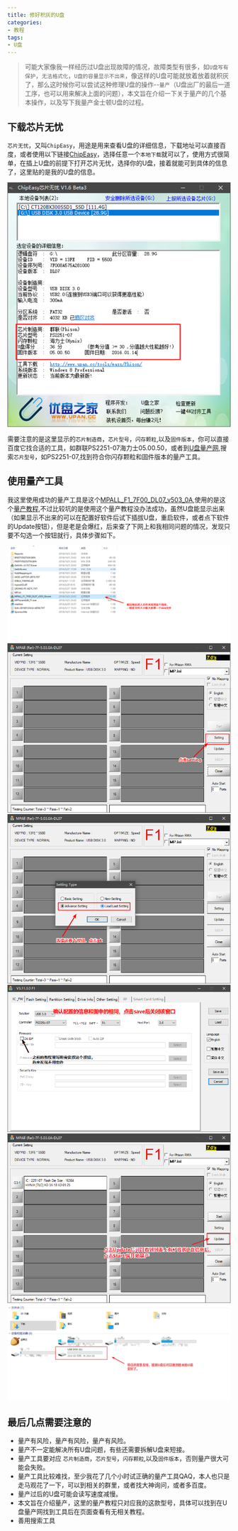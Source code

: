 ```yaml
---
title: 修好积灰的U盘
categories:
- 教程
tags:
- U盘
---
```


>可能大家像我一样经历过U盘出现故障的情况，故障类型有很多，如`U盘写有保护`，`无法格式化`，`U盘的容量显示不出来`，像这样的U盘可能就放着放着就积灰了，那么这时候你可以尝试这种修理U盘的操作--`量产`（U盘出厂的最后一道工序，也可以用来解决上面的问题），本文旨在介绍一下关于量产的几个基本操作，以及写下我量产金士顿U盘的过程。


## 下载芯片无忧

`芯片无忧`，又叫`ChipEasy`，用途是用来查看U盘的详细信息，下载地址可以直接百度，或者使用以下链接[ChipEasy](http://dl.pconline.com.cn/download/91928-1.html)，选择任意一个`本地下载`就可以了，使用方式很简单，在插上U盘的前提下打开芯片无忧，选择你的U盘，接着就能可到具体的信息了，这里贴的是我的U盘的信息。

![ChipEasyDetail](https://github.com/iAoe444/iAoe444.github.io/blob/master/assets/images/181006RepairUdisk/ChipEasy_Detail.png?raw=true)

需要注意的是这里显示的`芯片制造商`，`芯片型号`，`闪存颗粒`,以及`固件版本`，你可以直接百度它找合适的工具，如群联PS2251-07海力士05.00.50，或者到[U盘量产网](http://www.upantool.com/),搜索`芯片型号`，如PS2251-07,找到符合你闪存颗粒和固件版本的量产工具。


## 使用量产工具

我这里使用成功的量产工具是这个[MPALL_F1_7F00_DL07_v503_0A](https://pan.baidu.com/s/1W8VMdVX2SZ8vwpiT8DP9Rw),使用的是这个[量产教程](http://www.upantool.com/jiaocheng/liangchan/Phison/11074.html),不过比较坑的是使用这个量产教程没办法成功，虽然U盘能显示出来（如果显示不出来的可以在配置好软件后试下插拔U盘，重启软件，或者点下软件的Update按钮），但是老是会爆红，后来查了下网上和我相同问题的情况，发现只要不勾选一个按钮就行，具体步骤如下。

![step1](https://github.com/iAoe444/iAoe444.github.io/blob/master/assets/images/181006RepairUdisk/step1.png?raw=true)
![step2](https://github.com/iAoe444/iAoe444.github.io/blob/master/assets/images/181006RepairUdisk/step2.png?raw=true)
![step3](https://github.com/iAoe444/iAoe444.github.io/blob/master/assets/images/181006RepairUdisk/step3.png?raw=true)
![step4](https://github.com/iAoe444/iAoe444.github.io/blob/master/assets/images/181006RepairUdisk/step4.png?raw=true)
![step5](https://github.com/iAoe444/iAoe444.github.io/blob/master/assets/images/181006RepairUdisk/step5.png?raw=true)
![step6](https://github.com/iAoe444/iAoe444.github.io/blob/master/assets/images/181006RepairUdisk/step6.png?raw=true)

## 最后几点需要注意的

* 量产有风险，量产有风险，量产有风险。
* 量产不一定能解决所有U盘问题，有些还需要拆解U盘来短接。
* 量产工具要对应 `芯片制造商`，`芯片型号`，`闪存颗粒`,以及`固件版本`，否则量产很大可能会失败。
* 量产工具比较难找，至少我花了几个小时试正确的量产工具QAQ，本人也只是走马观花了一下，可以到相关的群里，或者找大神询问，或者多百度。
* 量产过后的U盘可能会读写速度减慢。
* 本文旨在介绍量产，这里的量产教程只对应我的这款型号，具体可以找到在U盘量产网找到工具后在页面查看有无相关教程。
* 善用搜索工具
